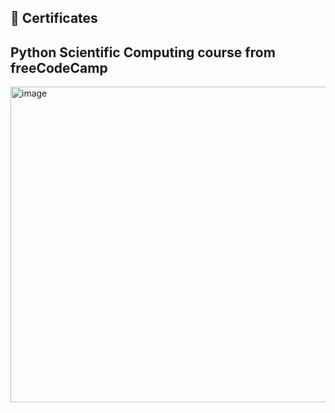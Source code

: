 ## 📜 Certificates
## Python Scientific Computing course from freeCodeCamp 
<img width="750" height="505" alt="image" src="https://github.com/user-attachments/assets/1e227a1d-324c-474e-b6a1-208477e237e0" />

